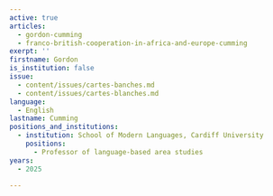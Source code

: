 ```yaml
---
active: true
articles:
  - gordon-cumming
  - franco-british-cooperation-in-africa-and-europe-cumming
exerpt: ''
firstname: Gordon
is_institution: false
issue:
  - content/issues/cartes-banches.md
  - content/issues/cartes-blanches.md
language:
  - English
lastname: Cumming
positions_and_institutions:
  - institution: School of Modern Languages, Cardiff University
    positions:
      - Professor of language-based area studies
years:
  - 2025

---
```

